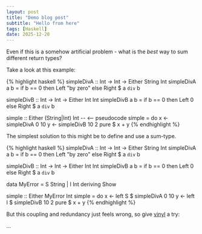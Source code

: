 ```yaml
---
layout: post
title: "Demo blog post"
subtitle: "Hello from here"
tags: [Haskell]
date: 2025-12-20
---
```


Even if this is a somehow artificial problem - what is the *best* way to sum different return types?

Take a look at this example:

{% highlight haskell %}
simpleDivA :: Int -> Int -> Either String Int
simpleDivA a b = if b == 0 then Left "by zero" else Right $ a `div` b

simpleDivB :: Int -> Int -> Either Int Int
simpleDivB a b = if b == 0 then Left 0 else Right $ a `div` b

simple :: Either (String|Int) Int  -- <-- pseudocode
simple = do
    x <- simpleDivA 0 10
    y <- simpleDivB 10 2
    pure $ x + y
{% endhighlight %}

The simplest solution to this might be to define and use a sum-type.

{% highlight haskell %}
simpleDivA :: Int -> Int -> Either String Int
simpleDivA a b = if b == 0 then Left "by zero" else Right $ a `div` b

simpleDivB :: Int -> Int -> Either Int Int
simpleDivB a b = if b == 0 then Left 0 else Right $ a `div` b

data MyError = S String | I Int deriving Show

simple :: Either MyError Int
simple = do
    x <- left S $ simpleDivA 0 10
    y <- left I $ simpleDivB 10 2
    pure $ x + y
{% endhighlight %}

But this coupling and redundancy just feels wrong, so give [vinyl](https://hackage.haskell.org/package/vinyl-0.14.3) a try:

...